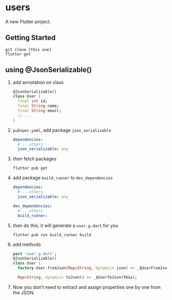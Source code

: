 # users

A new Flutter project.

## Getting Started
```
git clone [this one]
flutter get
```

## using @JsonSerializable()
1. add annotation on class
    ```dart
    @JsonSerializable()
    class User {
      final int id;
      final String name;
      final String email;
      // ...
    }
    ```
2. `pubspec.yaml`, add package `json_serializable`
    ```yaml
    dependencies:
      # ...others
      json_serializable: any
    ```
3. then fetch packages
    ```shell
    flutter pub get
    ```
4. add package `build_runner` to `dev_dependencies`
    ```yaml
    dependencies:
      # ...others
      json_serializable: any
    
    dev_dependencies:
      # ...others
      build_runner:
    ```
5. then do this, it will generate a `user.g.dart` for you
    ```shell
    flutter pub run build_runner build
    ```

6. add methods
    ```dart
    part 'user.g.dart';
    @JsonSerializable()
    class User {
      factory User.fromJson(Map<String, dynamic> json) => _$UserFromJson(json);
    
      Map<String, dynamic> toJson() => _$UserToJson(this);
    

7. Now you don't need to extract and assign properties one by one from the JSON. 